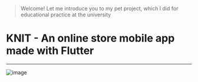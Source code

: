 > Welcome! Let me introduce you to my pet project, which I did for educational practice at the university
# KNIT - An online store mobile app made with Flutter

-----------

![image](https://github.com/TheJuliana/knitwear_shopping_app/assets/62110361/5bbf37fd-ea0d-44a5-bc7a-c2adb8203aee)
